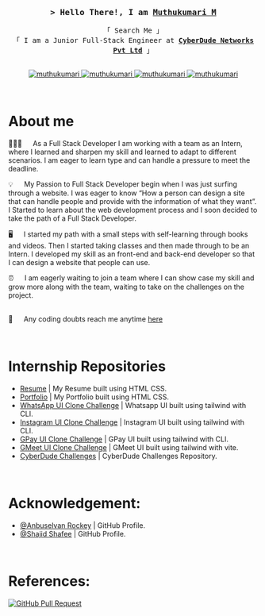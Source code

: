 <!-- Intro  -->
<h3 align="center">
        <samp>&gt; Hello There!, I am
                <b><a target="_blank" href="https://github.com/muthukumarimoorthi">Muthukumari M</a></b>
        </samp>
</h3>


<p align="center"> 
  <samp>
    <span>「 Search Me 」</span>
    <br>
    「 I am a Junior Full-Stack Engineer at <b><a href ="https://www.cyberdudenetworks.com/" target = "blank">CyberDude Networks Pvt Ltd</a></b> 」
    <br>
    <br>
  </samp>
</p>

<p align="center">
 <a href="https://github.com/muthukumarimoorthi" target="blank">
  <img src="https://img.shields.io/badge/github-333?style=for-the-badge&logo=github&logoColor=white" alt="muthukumari" />
 </a>
 <a href="https://www.linkedin.com/in/muthukumari-m-8a1415221/" target="_blank">
  <img src="https://img.shields.io/badge/LinkedIn-0077b5?style=for-the-badge&logo=linkedin&logoColor=white" alt="muthukumari"/>
 </a>
 <a href="https://www.instagram.com/_happy_queena_ab_/" target="_blank">
  <img src="https://img.shields.io/badge/Instagram-fe4164?style=for-the-badge&logo=instagram&logoColor=white" alt="muthukumari"/>
 </a> 
 <a href="https://www.facebook.com/abi.sudhiksha" target="_blank">
  <img src="https://img.shields.io/badge/Facebook-1877F2?&style=for-the-badge&logo=facebook&logoColor=white" alt="muthukumari"/>
  </a> 
</p>
<br />

<!-- About Section -->
 # About me
 
<p>  
 👩🏻‍💻 &emsp; As a Full Stack Developer I am working with a team as an Intern, where I learned and sharpen my skill and learned to adapt to different scenarios. I am eager to learn type and can handle a pressure to meet the deadline.

 💡 &emsp; My Passion to Full Stack Developer begin when I was just surfing through a website. I was eager to know “How a person can design a site that can handle people and provide with the information of what they want”. I Started to learn about the web development process and I soon decided to take the path of a Full Stack Developer.

 🖥️ &emsp; I started my path with a small steps with self-learning through books and videos. Then I started taking classes and then made through to be an Intern. I developed my skill as an front-end and back-end developer so that I can design a website that people can use.

 ⏰ &emsp; I am eagerly waiting to join a team where I can show case my skill and grow more along with the team, waiting to take on the challenges on the project. <br/><br/>

 💬 &emsp; Any coding doubts reach me anytime [here](https://github.com/muthukumarimoorthi/muthukumarimoorthi/issues)

</p><br/>

<!-- Repositories Section -->
# Internship Repositories
- [Resume](https://github.com/muthukumarimoorthi/resume) | My Resume built using HTML CSS.
- [Portfolio](https://github.com/muthukumarimoorthi/muthukumari-portfolio) | My Portfolio built using HTML CSS.
- [WhatsApp UI Clone Challenge](https://github.com/muthukumarimoorthi/whatsapp-ui-tailwind) | Whatsapp UI built using tailwind with CLI.
- [Instagram UI Clone Challenge](https://github.com/muthukumarimoorthi/Instagram-UI-Tailwind) | Instagram UI built using tailwind with CLI.
- [GPay UI Clone Challenge](https://github.com/muthukumarimoorthi/GPay-UI-Challenge) | GPay UI built using tailwind with CLI.
- [GMeet UI Clone Challenge](https://github.com/anburocky3) | GMeet UI built using tailwind with vite.
- [CyberDude Challenges](https://github.com/muthukumarimoorthi/cyberdude-challenges) | CyberDude Challenges Repository.


</br>

<!-- Acknowledgement Section -->
# Acknowledgement:
 - [@Anbuselvan Rockey](https://github.com/anburocky3) | GitHub Profile.
 - [@Shajid Shafee](https://github.com/mshajid) | GitHub Profile.

</br>

<!-- References Section -->
# References:

[![GitHub Pull Request](http://img.youtube.com/vi/ovxLyTxmqHI/0.jpg)](http://www.youtube.com/watch?v=ovxLyTxmqHI "PR")


